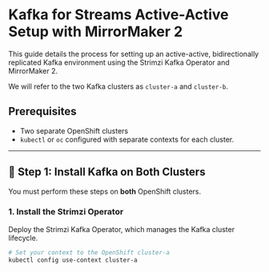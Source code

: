 # Kafka for Streams Active-Active Setup with MirrorMaker 2

This guide details the process for setting up an active-active, bidirectionally replicated Kafka environment using the Strimzi Kafka Operator and MirrorMaker 2.

We will refer to the two Kafka clusters as `cluster-a` and `cluster-b`.

## Prerequisites

* Two separate OpenShift clusters
* `kubectl` or `oc` configured with separate contexts for each cluster.

---

## 🚀 Step 1: Install Kafka on Both Clusters

You must perform these steps on **both** OpenShift clusters.

### 1. Install the Strimzi Operator

Deploy the Strimzi Kafka Operator, which manages the Kafka cluster lifecycle.

```bash
# Set your context to the OpenShift cluster-a
kubectl config use-context cluster-a


